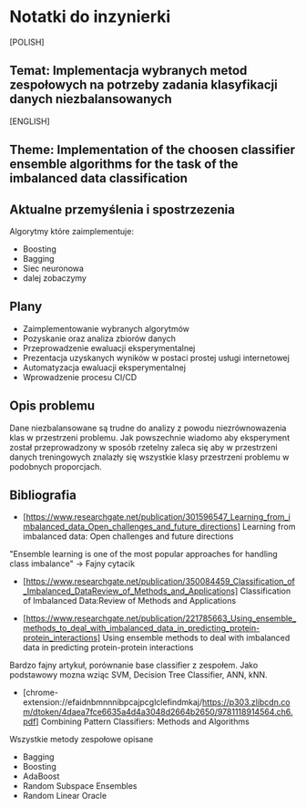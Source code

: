 # Notatki do inzynierki

[POLISH]
## Temat: Implementacja wybranych metod zespołowych na potrzeby zadania klasyfikacji danych niezbalansowanych

[ENGLISH]
## Theme: Implementation of the choosen classifier ensemble algorithms for the task of the imbalanced data classification

## Aktualne przemyślenia i spostrzezenia
Algorytmy które zaimplementuje:
* Boosting
* Bagging
* Siec neuronowa
* dalej zobaczymy

## Plany
* Zaimplementowanie wybranych algorytmów
* Pozyskanie oraz analiza zbiorów danych
* Przeprowadzenie ewaluacji eksperymentalnej
* Prezentacja uzyskanych wyników w postaci prostej usługi internetowej
* Automatyzacja ewaluacji eksperymentalnej
* Wprowadzenie procesu CI/CD

## Opis problemu
Dane niezbalansowane są trudne do analizy z powodu niezrównowazenia klas w przestrzeni problemu.
Jak powszechnie wiadomo aby eksperyment został przeprowadzony w sposób rzetelny zaleca się aby w przestrzeni danych treningowych znalazły się wszystkie klasy przestrzeni problemu w podobnych proporcjach.

## Bibliografia
* [https://www.researchgate.net/publication/301596547_Learning_from_imbalanced_data_Open_challenges_and_future_directions] Learning from imbalanced data: Open challenges and future directions 

"Ensemble learning is one of the most popular approaches for handling class imbalance" -> Fajny cytacik

* [https://www.researchgate.net/publication/350084459_Classification_of_Imbalanced_DataReview_of_Methods_and_Applications] Classification of Imbalanced Data:Review of Methods and Applications

* [https://www.researchgate.net/publication/221785663_Using_ensemble_methods_to_deal_with_imbalanced_data_in_predicting_protein-protein_interactions] Using ensemble methods to deal with imbalanced data in predicting protein-protein interactions

Bardzo fajny artykuł, porównanie base classifier z zespołem. Jako podstawowy mozna wziąc SVM, Decision Tree Classifier, ANN, kNN.

* [chrome-extension://efaidnbmnnnibpcajpcglclefindmkaj/https://p303.zlibcdn.com/dtoken/4daea7fce6635a4d4a3048d2664b2650/9781118914564.ch6.pdf] Combining Pattern Classifiers: Methods and Algorithms

Wszystkie metody zespołowe opisane
* Bagging
* Boosting
* AdaBoost
* Random Subspace Ensembles
* Random Linear Oracle

